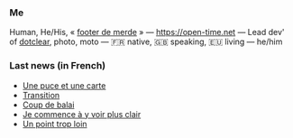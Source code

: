 ### Me

Human, He/His, « [footer de merde](https://open-time.net/post/2013/07/17/La-veritable-histoire-du-Footer-de-merde-) » — https://open-time.net — Lead dev' of [dotclear](https://git.dotclear.org/dev/dotclear), photo, moto — 🇫🇷 native, 🇬🇧 speaking, 🇪🇺 living — he/him

### Last news (in French)

<!-- BLOG-POST-LIST:START -->
- [Une puce et une carte](https://open-time.net/post/2022/09/24/Une-puce-et-une-carte)
- [Transition](https://open-time.net/post/2022/09/23/Transition)
- [Coup de balai](https://open-time.net/post/2022/09/22/Coup-de-balai)
- [Je commence à y voir plus clair](https://open-time.net/post/2022/09/21/Je-commence-a-y-voir-plus-clair)
- [Un point trop loin](https://open-time.net/post/2022/09/20/Un-point-trop-loin)
<!-- BLOG-POST-LIST:END -->
